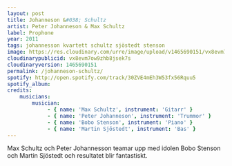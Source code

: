 ```yaml
---
layout: post
title: Johanneson &#038; Schultz
artist: Peter Johanneson & Max Schultz
label: Prophone
year: 2011
tags: johannesson kvartett schultz sjöstedt stenson
image: https://res.cloudinary.com/urre/image/upload/v1465690151/vx8evm7ow9zhb8jsek7s.jpg
cloudinarypublicid: vx8evm7ow9zhb8jsek7s
cloudinaryversion: 1465690151
permalink: /johanneson-schultz/
spotify: http://open.spotify.com/track/30ZVE4mEh3W53fx56Rquu5
spotify_album: 
credits:
    musicians:
        musician:
             - { name: 'Max Schultz', instrument: 'Gitarr' }
             - { name: 'Peter Johanneson', instrument: 'Trummor' }
             - { name: 'Bobo Stenson', instrument: 'Piano' }
             - { name: 'Martin Sjöstedt', instrument: 'Bas' }
---
```


Max Schultz och Peter Johannesson teamar upp med idolen Bobo Stenson och Martin Sjöstedt och resultatet blir fantastiskt.